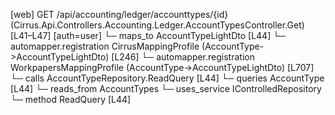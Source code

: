 [web] GET /api/accounting/ledger/accounttypes/{id}  (Cirrus.Api.Controllers.Accounting.Ledger.AccountTypesController.Get)  [L41–L47] [auth=user]
  └─ maps_to AccountTypeLightDto [L44]
    └─ automapper.registration CirrusMappingProfile (AccountType->AccountTypeLightDto) [L246]
    └─ automapper.registration WorkpapersMappingProfile (AccountType->AccountTypeLightDto) [L707]
  └─ calls AccountTypeRepository.ReadQuery [L44]
  └─ queries AccountType [L44]
    └─ reads_from AccountTypes
  └─ uses_service IControlledRepository<AccountType>
    └─ method ReadQuery [L44]

